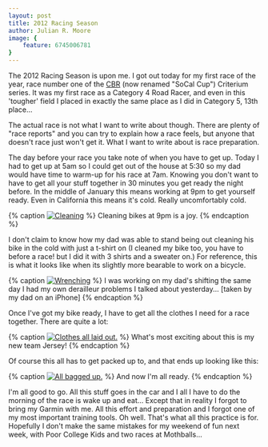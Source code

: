 ```yaml
---
layout: post
title: 2012 Racing Season
author: Julian R. Moore
image: {
	feature: 6745006781
}
---
```

The 2012 Racing Season is upon me. I got out today for my first race of the year, race number one of the [CBR](http://www.californiabicycleracing.org/) (now renamed "SoCal Cup") Criterium series. It was my first race as a Category 4 Road Racer, and even in this 'tougher' field I placed in exactly the same place as I did in Category 5, 13th place...

The actual race is not what I want to write about though. There are plenty of "race reports" and you can try to explain how a race feels, but anyone that doesn't race just won't get it. What I want to write about is race preparation.

The day before your race you take note of when you have to get up. Today I had to get up at 5am so I could get out of the house at 5:30 so my dad would have time to warm-up for his race at 7am. Knowing you don't want to have to get all your stuff together in 30 minutes you get ready the night before. In the middle of January this means working at 9pm to get yourself ready. Even in California this means it's cold. Really uncomfortably cold.

{% caption <a href="http://www.flickr.com/photos/jreedmoore/6745006781/" title="Cleaning by jreedmoore, on Flickr"><img src="http://farm8.staticflickr.com/7157/6745006781_1a97a667f5_b.jpg" alt="Cleaning"></a> %}
Cleaning bikes at 9pm is a joy.
{% endcaption %}

I don't claim to know how my dad was able to stand being out cleaning his bike in the cold with just a t-shirt on (I cleaned my bike too, you have to before a race! but I did it with 3 shirts and a sweater on.) For reference, this is what it looks like when its slightly more bearable to work on a bicycle.

{% caption <a href="http://www.flickr.com/photos/jreedmoore/6745005465/" title="Wrenching by jreedmoore, on Flickr"><img src="http://farm8.staticflickr.com/7151/6745005465_3cfeff25af_b.jpg" alt="Wrenching"></a> %}
I was working on my dad's shifting the same day I had my own derailleur problems I talked about yesterday... [taken by my dad on an iPhone]
{% endcaption %}

Once I've got my bike ready, I have to get all the clothes I need for a race together. There are quite a lot:

{% caption <a href="http://www.flickr.com/photos/jreedmoore/6745008009/" title="Clothes all laid out. by jreedmoore, on Flickr"><img src="http://farm8.staticflickr.com/7029/6745008009_252e15ea01_b.jpg" alt="Clothes all laid out."></a> %}
What's most exciting about this is my new team Jersey!
{% endcaption %}

Of course this all has to get packed up to, and that ends up looking like this:

{% caption <a href="http://www.flickr.com/photos/jreedmoore/6745009663/" title="All bagged up. by jreedmoore, on Flickr"><img src="http://farm8.staticflickr.com/7149/6745009663_ba755b32ab_b.jpg" alt="All bagged up."></a> %}
And now I'm all ready.
{% endcaption %}

I'm all good to go. All this stuff goes in the car and I all I have to do the morning of the race is wake up and eat... Except that in reality I forgot to bring my Garmin with me. All this effort and preparation and I forgot one of my most important training tools. Oh well. That's what all this practice is for. Hopefully I don't make the same mistakes for my weekend of fun next week, with Poor College Kids and two races at Mothballs...